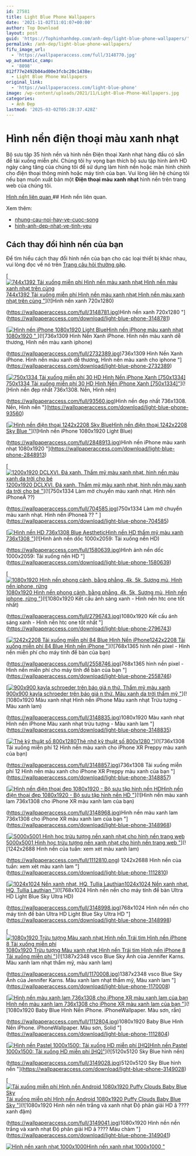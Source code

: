 ```yaml
---
id: 27581
title: Light Blue Phone Wallpapers
date: '2021-11-02T11:01:07+00:00'
author: Top Download
layout: post
guid: 'https://Tophinhanhdep.com/anh-dep/light-blue-phone-wallpapers/'
permalink: /anh-dep/light-blue-phone-wallpapers/
fifu_image_url:
  - 'https://wallpaperaccess.com/full/3148770.jpg'
wp_automatic_camp:
  - '8098'
812f77e2492b04ad00e3fcbc20c1438e:
  - Light Blue Phone Wallpapers
original_link:
  - 'https://wallpaperaccess.com/light-blue-phone'
image: /wp-content/uploads/2021/11/Light-Blue-Phone-Wallpapers.jpg
categories:
  - Ảnh Đẹp
lastmod: '2025-03-02T05:28:37.428Z'
---
```

# Hình nền điện thoại màu xanh nhạt

Bộ sưu tập 35 hình nền và hình nền Điện thoại Xanh nhạt hàng đầu có sẵn để tải xuống miễn phí. Chúng tôi hy vọng bạn thích bộ sưu tập hình ảnh HD ngày càng tăng của chúng tôi để sử dụng làm hình nền hoặc màn hình chính cho điện thoại thông minh hoặc máy tính của bạn. Vui lòng liên hệ chúng tôi nếu bạn muốn xuất bản một **Điện thoại màu xanh nhạt** hình nền trên trang web của chúng tôi.

[Hình nền liên quan ](#related) ## Hình nền liên quan.

   
 Xem thêm:

   
- [nhung-cau-noi-hay-ve-cuoc-song](https://tophinhanhdep.com/nhung-cau-noi-hay/nhung-cau-noi-hay-ve-cuoc-song/)
- [hinh-anh-dep-nhat-ve-tinh-yeu](https://tophinhanhdep.com/anh-tinh-yeu/hinh-anh-dep-nhat-ve-tinh-yeu/)

## Cách thay đổi hình nền của bạn

Để tìm hiểu cách thay đổi hình nền của bạn cho các loại thiết bị khác nhau, vui lòng đọc về nó trên [Trang câu hỏi thường gặp](https://tophinhanhdep.com/faq/).

  
[[![744x1392 Tải xuống miễn phí Hình nền màu xanh nhạt Hình nền màu xanh nhạt trên cùng](https://wallpaperaccess.com/full/3148770.jpg)744x1392 Tải xuống miễn phí Hình nền màu xanh nhạt Hình nền màu xanh nhạt trên cùng "](https://wallpaperaccess.com/download/light-blue-phone-3148770)](![Hình nền xanh 720x1280)

(https://wallpaperaccess.com/full/3148781.jpg)Hình nền xanh 720x1280 "](https://wallpaperaccess.com/download/light-blue-phone-3148781)

[[![Hình nền iPhone 1080x1920 Light Blue](https://wallpaperaccess.com/full/2716939.jpg)Hình nền iPhone màu xanh nhạt 1080x1920 " ](https://wallpaperaccess.com/download/light-blue-phone-2716939)](![736x1309 Hình Nền Xanh iPhone.  Hình nền màu xanh dễ thương, Hình nền màu xanh iphone)

(https://wallpaperaccess.com/full/2732389.jpg)736x1309 Hình Nền Xanh iPhone. Hình nền màu xanh dễ thương, Hình nền màu xanh cho iphone "](https://wallpaperaccess.com/download/light-blue-phone-2732389)

[[![750x1334 Tải xuống miễn phí 30 HD Hình Nền iPhone Xanh [750x1334]](https://wallpaperaccess.com/full/2708898.jpg)750x1334 Tải xuống miễn phí 30 HD Hình Nền iPhone Xanh \[750x1334\]"](https://wallpaperaccess.com/download/light-blue-phone-2708898)](![Hình nền đẹp nhất 736x1308.  Nền, Hình nền)

(https://wallpaperaccess.com/full/93560.jpg)Hình nền đẹp nhất 736x1308. Nền, Hình nền "](https://wallpaperaccess.com/download/light-blue-phone-93560)

[[![Hình nền điện thoại 1242x2208 Sky Blue](https://wallpaperaccess.com/full/3148785.jpg)Hình nền điện thoại 1242x2208 Sky Blue "](https://wallpaperaccess.com/download/light-blue-phone-3148785)](![Hình nền iPhone 1080x1920 Light Blue)

(https://wallpaperaccess.com/full/2848913.jpg)Hình nền iPhone màu xanh nhạt 1080x1920 "](https://wallpaperaccess.com/download/light-blue-phone-2848913)

[[![1200x1920 DCLXVI.  Đá xanh.  Thẩm mỹ màu xanh nhạt, hình nền màu xanh da trời cho bé](https://wallpaperaccess.com/full/664617.jpg)1200x1920 DCLXVI. Đá xanh. Thẩm mỹ màu xanh nhạt, hình nền màu xanh da trời cho bé "](https://wallpaperaccess.com/download/light-blue-phone-664617)](![750x1334 Làm mờ chuyển màu xanh nhạt.  Hình nền iPhoneÃ ??)

(https://wallpaperaccess.com/full/704585.jpg)750x1334 Làm mờ chuyển màu xanh nhạt. Hình nền iPhoneâ ?? " ](https://wallpaperaccess.com/download/light-blue-phone-704585)

[[![Hình nền HD 736x1308 Blue Aesthetic](https://wallpaperaccess.com/full/2498847.jpg)Hình nền HD thẩm mỹ màu xanh 736x1308 "](https://wallpaperaccess.com/download/light-blue-phone-2498847)](![Hình ảnh nền dốc 1000x2059: Tải xuống nền HD)

(https://wallpaperaccess.com/full/1580639.jpg)Hình ảnh nền dốc 1000x2059: Tải xuống nền HD "](https://wallpaperaccess.com/download/light-blue-phone-1580639)

[[![1080x1920 Hình nền phong cảnh, bằng phẳng, 4k, 5k, Sương mù, Hình nền iphone, rừng](https://wallpaperaccess.com/full/1112834.jpg)1080x1920 Hình nền phong cảnh, bằng phẳng, 4k, 5k, Sương mù, Hình nền iphone, rừng "](https://wallpaperaccess.com/download/light-blue-phone-1112834)](![1080x1920 Kết cấu ánh sáng xanh - Hình nền htc one tốt nhất)

(https://wallpaperaccess.com/full/2796743.jpg)1080x1920 Kết cấu ánh sáng xanh - Hình nền htc one tốt nhất "](https://wallpaperaccess.com/download/light-blue-phone-2796743)

[[![1242x2208 Tải xuống miễn phí 84 Blue Hình Nền iPhone](https://wallpaperaccess.com/full/3148807.jpg)1242x2208 Tải xuống miễn phí 84 Blue Hình nền iPhone "](https://wallpaperaccess.com/download/light-blue-phone-3148807)](![768x1365 hình nền pixel - Hình nền miễn phí cho máy tính để bàn của bạn)

(https://wallpaperaccess.com/full/2558746.jpg)768x1365 hình nền pixel - Hình nền miễn phí cho máy tính để bàn của bạn "](https://wallpaperaccess.com/download/light-blue-phone-2558746)

[[![900x900 kayla schroeder trên báo giá n thứ.  Thẩm mỹ màu xanh](https://wallpaperaccess.com/full/1169997.jpg)900x900 kayla schroeder trên báo giá n thứ. Màu xanh da trời thẩm mỹ "](https://wallpaperaccess.com/download/light-blue-phone-1169997)](![1080x1920 Màu xanh nhạt Hình nền iPhone Màu xanh nhạt Trừu tượng - Màu xanh lam)

(https://wallpaperaccess.com/full/3148835.jpg)1080x1920 Màu xanh nhạt Hình nền iPhone Màu xanh nhạt trừu tượng - Màu xanh lam "](https://wallpaperaccess.com/download/light-blue-phone-3148835)

[[![Thẻ kỹ thuật số 800x1280](https://wallpaperaccess.com/full/2895119.jpg)Thẻ nhớ kỹ thuật số 800x1280 "](https://wallpaperaccess.com/download/light-blue-phone-2895119)](![736x1308 Tải xuống miễn phí 12 Hình nền màu xanh cho iPhone XR Preppy màu xanh của bạn)

(https://wallpaperaccess.com/full/3148857.jpg)736x1308 Tải xuống miễn phí 12 Hình nền màu xanh cho iPhone XR Preppy màu xanh của bạn "](https://wallpaperaccess.com/download/light-blue-phone-3148857)

[[![Hình nền điện thoại đẹp 1080x1920 - Bộ sưu tập hình nền HD](https://wallpaperaccess.com/full/3148948.jpg)Hình nền điện thoại đẹp 1080x1920 - Bộ sưu tập hình nền HD "](https://wallpaperaccess.com/download/light-blue-phone-3148948)](![Hình nền màu xanh lam 736x1308 cho iPhone XR màu xanh lam của bạn)

(https://wallpaperaccess.com/full/3148968.jpg)Hình nền màu xanh lam 736x1308 cho iPhone XR màu xanh lam của bạn "](https://wallpaperaccess.com/download/light-blue-phone-3148968)

[[![5000x5001 Hình học trừu tượng nền xanh nhạt cho hình nền trang web](https://wallpaperaccess.com/full/2460655.jpg)5000x5001 Hình học trừu tượng nền xanh nhạt cho hình nền trang web "](https://wallpaperaccess.com/download/light-blue-phone-2460655)](![1242x2688 Hình nền của tuần: xem xét màu xanh lam)

(https://wallpaperaccess.com/full/1112810.png) 1242x2688 Hình nền của tuần: xem xét màu xanh lam "](https://wallpaperaccess.com/download/light-blue-phone-1112810)

[[![1024x1024 Nền xanh nhạt, HQ, Tullia Lauthian](https://wallpaperaccess.com/full/3148990.jpg)1024x1024 Nền xanh nhạt, HQ, Tullia Lauthian "](https://wallpaperaccess.com/download/light-blue-phone-3148990)](![768x1024 Hình nền nền cho máy tính để bàn Ultra HD Light Blue Sky Ultra HD)

(https://wallpaperaccess.com/full/3148998.jpg)768x1024 Hình nền nền cho máy tính để bàn Ultra HD Light Blue Sky Ultra HD "](https://wallpaperaccess.com/download/light-blue-phone-3148998)

[[![1080x1920 Trừu tượng Màu xanh nhạt Hình nền Trái tim Hình nền iPhone 8 Tải xuống miễn phí](https://wallpaperaccess.com/full/2432328.jpg)1080x1920 Trừu tượng Màu xanh nhạt Hình nền Trái tim Hình nền iPhone 8 Tải xuống miễn phí "](https://wallpaperaccess.com/download/light-blue-phone-2432328)](![1387x2348 vsco Blue Sky Ảnh của Jennifer Karns.  Màu xanh lam nhạt thẩm mỹ, màu xanh lam)

(https://wallpaperaccess.com/full/1170008.jpg)1387x2348 vsco Blue Sky Ảnh của Jennifer Karns. Màu xanh lam nhạt thẩm mỹ, Màu xanh lam "](https://wallpaperaccess.com/download/light-blue-phone-1170008)

[[![Hình nền màu xanh lam 736x1308 cho iPhone XR màu xanh lam của bạn](https://wallpaperaccess.com/full/3149026.jpg)Hình nền màu xanh lam 736x1308 cho iPhone XR màu xanh lam của bạn "](https://wallpaperaccess.com/download/light-blue-phone-3149026)](![1080x1920 Baby Blue Hình Nền iPhone.  iPhoneWallpaper.  Màu sơn, rắn)

(https://wallpaperaccess.com/full/1112804.jpg)1080x1920 Baby Blue Hình Nền iPhone. iPhoneWallpaper. Màu sơn, Solid "](https://wallpaperaccess.com/download/light-blue-phone-1112804)

[[![Hình nền Pastel 1000x1500: Tải xuống HD miễn phí [HQ]](https://wallpaperaccess.com/full/2738262.jpg)Hình nền Pastel 1000x1500: Tải xuống HD miễn phí \[HQ\]"](https://wallpaperaccess.com/download/light-blue-phone-2738262)](![5120x5120 Sky Blue hình nền)

(https://wallpaperaccess.com/full/3149028.jpg)5120x5120 Sky Blue hình nền "](https://wallpaperaccess.com/download/light-blue-phone-3149028)

[[![Tải xuống miễn phí Hình nền Android 1080x1920 Puffy Clouds Baby Blue Sky](https://wallpaperaccess.com/full/2546574.jpg)Tải xuống miễn phí Hình nền Android 1080x1920 Puffy Clouds Baby Blue Sky "](https://wallpaperaccess.com/download/light-blue-phone-2546574)](![1080x1920 Hình nền nền trắng và xanh nhạt Độ phân giải HD â ????  xanh đậm)

(https://wallpaperaccess.com/full/3149041.jpg)1080x1920 Hình nền nền trắng và xanh nhạt Độ phân giải HD â ???? Màu chàm "](https://wallpaperaccess.com/download/light-blue-phone-3149041)

[![Hình nền xanh nhạt 1000x1000](https://wallpaperaccess.com/full/3149047.jpg)Hình nền xanh nhạt 1000x1000 "](https://wallpaperaccess.com/download/light-blue-phone-3149047)
